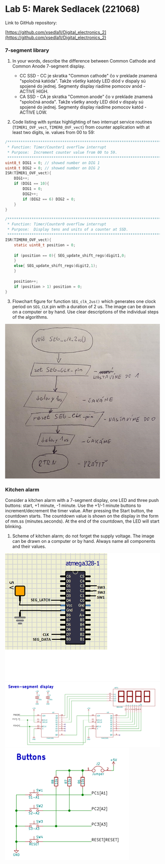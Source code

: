 # Lab 5: Marek Sedlacek (221068)

Link to GitHub repository:

   [https://github.com/xsedla1l/Digital_electronics_2](https://github.com/xsedla1l/Digital_electronics_2)


### 7-segment library

1. In your words, describe the difference between Common Cathode and Common Anode 7-segment display.
   * CC SSD - CC je skratka "Common cathode" čo v preklade znamená "spoločná katóda". Takže všetky katódy LED diód v dispaly sú spojené do jednej. Segmenty display riadíme pomocov anód - ACTIVE HIGH.
   * CA SSD - CA je skratka "Common anode" čo v preklade znamená "spoločná anoda". Takže všetky anody LED diód v dispaly sú spojené do jednej. Segmenty display riadíme pomocov katód - ACTIVE LOW.

2. Code listing with syntax highlighting of two interrupt service routines (`TIMER1_OVF_vect`, `TIMER0_OVF_vect`) from counter application with at least two digits, ie. values from 00 to 59:

```c
/**********************************************************************
 * Function: Timer/Counter1 overflow interrupt
 * Purpose:  Increment counter value from 00 to 59.
 **********************************************************************/
uint8_t DIG1 = 0; // showed number on DIG 1
uint8_t DIG2 = 0; // showed number on DIG 2
ISR(TIMER1_OVF_vect){ 
    DIG1++; 
    if (DIG1 == 10){ 
        DIG1 = 0; 
        DIG2++;   
        if (DIG2 == 6) DIG2 = 0; 
    }
}
```

```c
/**********************************************************************
 * Function: Timer/Counter0 overflow interrupt
 * Purpose:  Display tens and units of a counter at SSD.
 **********************************************************************/
ISR(TIMER0_OVF_vect){ 
    static uint8_t position = 0;
    
    if (position == 0){ SEG_update_shift_regs(digit1,0;
    } 
    else{ SEG_update_shift_regs(digit2,1); 
    }

    position++; 
    if (position > 1) position = 0; 
}
```

3. Flowchart figure for function `SEG_clk_2us()` which generates one clock period on `SEG_CLK` pin with a duration of 2&nbsp;us. The image can be drawn on a computer or by hand. Use clear descriptions of the individual steps of the algorithms.

![alt text](https://github.com/xsedla1l/Digital_electronics_2/blob/main/Labs/05-segments/Images/flowchart.png)


### Kitchen alarm

Consider a kitchen alarm with a 7-segment display, one LED and three push buttons: start, +1 minute, -1 minute. Use the +1/-1 minute buttons to increment/decrement the timer value. After pressing the Start button, the countdown starts. The countdown value is shown on the display in the form of mm.ss (minutes.seconds). At the end of the countdown, the LED will start blinking.

1. Scheme of kitchen alarm; do not forget the supply voltage. The image can be drawn on a computer or by hand. Always name all components and their values.

![alt text](https://github.com/xsedla1l/Digital_electronics_2/blob/main/Labs/05-segments/Images/mega328P.png)
![alt text](https://github.com/xsedla1l/Digital_electronics_2/blob/main/Labs/05-segments/Images/7-seg.png)
![alt text](https://github.com/xsedla1l/Digital_electronics_2/blob/main/Labs/05-segments/Images/BTNS.png)
